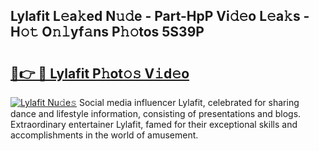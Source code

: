 ## Lylafit L𝚎a𝚔ed N𝚞𝚍e - Part-HpP Vi𝚍𝚎o L𝚎a𝚔s - H𝚘𝚝 O𝚗𝚕yf𝚊ns P𝚑𝚘tos 5S39P

# <h2><a href="http://kfdwaa8.oniu.top/?m=Lylafit">🔗👉 🔴 Lylafit P𝚑ot𝚘𝚜 V𝚒d𝚎o</a></h2>

[![Lylafit Nu𝚍e𝚜](https://i.imgur.com/0qMVB7G.gif)](http://kfdwaa8.oniu.top/?m=Lylafit)
Social media influencer Lylafit, celebrated for sharing dance and lifestyle information, consisting of presentations and blogs. Extraordinary entertainer Lylafit, famed for their exceptional skills and accomplishments in the world of amusement.  
